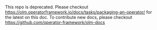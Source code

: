 This repo is deprecated. Please checkout https://olm.operatorframework.io/docs/tasks/packaging-an-operator/ for the latest on this doc.
To contribute new docs, please checkout https://github.com/operator-framework/olm-docs
